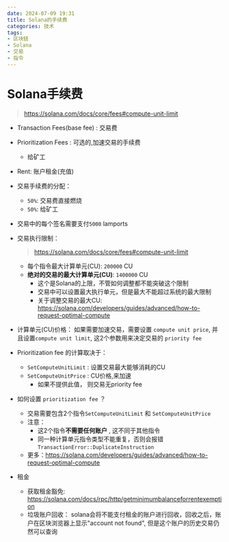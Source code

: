 ```yaml
---
date: 2024-07-09 19:31
title: Solana的手续费
categories: 技术
tags:
- 区块链
- Solana
- 交易
- 指令
---
```



# Solana手续费

> https://solana.com/docs/core/fees#compute-unit-limit

- Transaction Fees(base fee) : 交易费
- Prioritization Fees : 可选的,加速交易的手续费
  - 给矿工
- Rent: 账户租金(充值)


- 交易手续费的分配：
  - `50%`: 交易费直接燃烧
  - `50%`: 给矿工

- 交易中的每个签名需要支付`5000` lamports

- 交易执行限制：
    > https://solana.com/docs/core/fees#compute-unit-limit
  - 每个指令最大计算单元(CU): `200000` CU
  - **绝对的交易的最大计算单元(CU)**: `1400000` CU
    - 这个是Solana的上限，不管如何调整都不能突破这个限制
    - 交易中可以设置最大执行单元，但是最大不能超过系统的最大限制
    - 关于调整交易的最大CU: https://solana.com/developers/guides/advanced/how-to-request-optimal-compute


- 计算单元(CU)价格： 如果需要加速交易，需要设置 `compute unit price`, 并且设置`compute unit limit`, 这2个参数用来决定交易的  `priority fee`

- Prioritization fee 的计算取决于：
  - `SetComputeUnitLimit` : 设置交易最大能够消耗的CU
  - `SetComputeUnitPrice` : CU价格,来加速
    - 如果不提供此值， 则交易无priority fee

- 如何设置  `prioritization fee` ？
  - 交易需要包含2个指令`SetComputeUnitLimit` 和 `SetComputeUnitPrice`
  - 注意：
    - 这2个指令**不需要任何账户** , 这不同于其他指令
    - 同一种计算单元指令类型不能重复，否则会报错`TransactionError::DuplicateInstruction`
  - 更多：https://solana.com/developers/guides/advanced/how-to-request-optimal-compute



- 租金
  - 获取租金豁免: https://solana.com/docs/rpc/http/getminimumbalanceforrentexemption
  - 垃圾账户回收： solana会将不能支付租金的账户进行回收，回收之后，账户在区块浏览器上显示"account not found", 但是这个账户的历史交易仍然可以查询